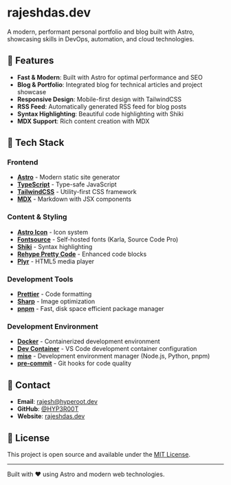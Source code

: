 # rajeshdas.dev

A modern, performant personal portfolio and blog built with Astro, showcasing skills in DevOps, automation, and cloud technologies.

## 🌟 Features

- **Fast & Modern**: Built with Astro for optimal performance and SEO
- **Blog & Portfolio**: Integrated blog for technical articles and project showcase
- **Responsive Design**: Mobile-first design with TailwindCSS
- **RSS Feed**: Automatically generated RSS feed for blog posts
- **Syntax Highlighting**: Beautiful code highlighting with Shiki
- **MDX Support**: Rich content creation with MDX

## 🚀 Tech Stack

### Frontend

- **[Astro](https://astro.build/)** - Modern static site generator
- **[TypeScript](https://www.typescriptlang.org/)** - Type-safe JavaScript
- **[TailwindCSS](https://tailwindcss.com/)** - Utility-first CSS framework
- **[MDX](https://mdxjs.com/)** - Markdown with JSX components

### Content & Styling

- **[Astro Icon](https://github.com/natemoo-re/astro-icon)** - Icon system
- **[Fontsource](https://fontsource.org/)** - Self-hosted fonts (Karla, Source Code Pro)
- **[Shiki](https://shiki.matsu.io/)** - Syntax highlighting
- **[Rehype Pretty Code](https://rehype-pretty-code.netlify.app/)** - Enhanced code blocks
- **[Plyr](https://plyr.io/)** - HTML5 media player

### Development Tools

- **[Prettier](https://prettier.io/)** - Code formatting
- **[Sharp](https://sharp.pixelplumbing.com/)** - Image optimization
- **[pnpm](https://pnpm.io/)** - Fast, disk space efficient package manager

### Development Environment

- **[Docker](https://www.docker.com/)** - Containerized development environment
- **[Dev Container](https://containers.dev/)** - VS Code development container configuration
- **[mise](https://mise.jdx.dev/)** - Development environment manager (Node.js, Python, pnpm)
- **[pre-commit](https://pre-commit.com/)** - Git hooks for code quality

## 📧 Contact

- **Email**: [rajesh@hyperoot.dev](mailto:rajesh@hyperoot.dev)
- **GitHub**: [@HYP3R00T](https://github.com/HYP3R00T)
- **Website**: [rajeshdas.dev](https://rajeshdas.dev)

## 📄 License

This project is open source and available under the [MIT License](LICENSE).

---

Built with ❤️ using Astro and modern web technologies.
